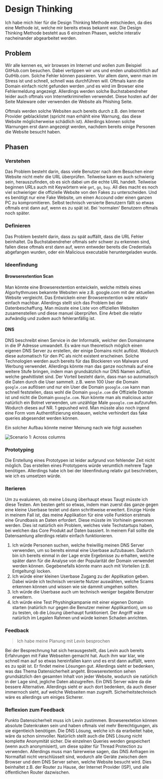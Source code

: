 # Design Thinking

Ich habe mich hier für die Design Thinking Methode entschieden, da dies eine Methode ist, welche mir bereits etwas bekannt war. Die Design Thinking Methode besteht aus 6 einzelnen Phasen, welche interativ nacheinander abgearbeitet werden.

## Problem
Wir alle kennen es, wir browsen im Internet und wollen zum Beispiel GitHub.com besuchen. Dabei vertippen wir uns und enden unabsichtlich auf GutHib.com. Solche Fehler können passieren. Vor allem dann, wenn man im Stress ist und schnell, schnell was durchführen will. Oftmals kann die Domain einfach nicht gefunden werden ,und es wird im Browser eine Fehlermeldung angezeigt. Allerdings werden solche Buchstabendreher leider auch oftmals von Internetkriminellen verwendet. Diese hosten auf der Seite Maleware oder verwenden die Website als Phishing Seite. 

Oftmals werden solche Websiten auch bereits durch z.B. den Internet Provider geblacklistet (spricht man erhählt eine Warnung, das diese Website möglicherweise schädlich ist). Allerdings können solche Warnungen erst dann angezeigt werden, nachdem bereits einige Personen die Website besucht haben. 


## Phasen

### Verstehen
Das Problem besteht darin, dass viele Benutzer nach dem Besuchen einer Website nicht mehr die URL überprüfen. Teilweise kann es auch schwierig sein, herauszufinden, ob es sich dabei um die echte URL handelt. Teilweise beginnen URLs auch mit Keywörtern wie `get`, `go`, `buy`. All dies macht es noch viel schwieriger die offizielle Website von den Fakes zu unterscheiden. Und es benötigt nur eine Fake Website, um einen Accound oder einen ganzen PC zu kompromitieren. Selbst technisch versierte Benutzern fällt so etwas oftmals erst dann auf, wenn es zu spät ist. Bei 'normalen' Benutzern oftmals noch später. 




### Definieren
Das Problem besteht darin, dass zu spät auffällt, dass die URL Fehler beinhaltet. Da Buchstabendreher oftmals sehr schwer zu erkennen sind, fallen diese oftmals erst dann auf, wenn entweder bereits die Credentials abgefangen wurden, oder ein Malicious executable heruntergeladen wurde. 


### Ideenfindung

#### Browserextention Scan
Man könnte eine Browserextention entwickeln, welche mittels eines Algorhythmuses bekannte Websiten wie z.B. google.com mit der aktuellen Website vergleicht. Das Entwickeln einer Browserextention wäre relativ einfach machbar. Allerdings stellt sich das Problem bei der Datenbeschaffung. Man müsste eine Liste von offiziellen Websiten zusamenstellen und diese manuel überprüfen. Eine Arbeit die relativ aufwändig und zudem auch fehleranfällig ist.

#### DNS 
DNS beschreibt einen Service in der Informatik, welcher den Domainname in die IP Adresse umwandelt. Es wäre nun theoretisch möglich einen eigenen DNS Server zu erstellen, der einige Domains nicht auflöst. Wodurch diese automatisch für den PC als nicht existent erscheinen. Solche Technologien werden auch bereits für das Blockieren von Malware und Werbung verwendet. Allerdings könnte man das ganze nochmals auf eine weitere Stufe bringen, indem man grundsätzlich nur DNS Namen auflöst, welche gewhitlistet sind. Der Vorteil besteht darin, dass man so automatisch die Daten durch die User sammelt. z.B. wenn 100 User die Domain `google.com` auflösen und nur ein User die Domain `gooogle.com` kann man schnell feststellen, dass wohl die Domain `google.com` die Offizielle Domain ist und nicht die Domain `gooogle.com`. Nun könnte man als malicious actor natürlich ein Botnet verwenden, um unzählige Male `gooogle.com`  aufzurufen. Wodurch dieses auf NR. 1 gepushed wird. Man müsste also noch irgend eine Form vom Authentifizierung einbauen, welche verhindert das fake queries abgesendet werden können. 

Ein solcher Aufbau könnte meiner Meinung nach wie folgt aussehen

![Scenario 1: Across columns](/image/dns.png)

### Prototyping

Die Erstellung eines Prototypen ist leider aufgrund von fehlender Zeit nicht möglich. Das erstellen eines Prototypens würde verumtlich mehrere Tage benötigen. Allerdings habe ich bei der Ideenfindung relativ gut beschrieben, wie ich es umsetzen würde.


### Iterieren

Um zu evaluieren, ob meine Lösung überhaupt etwas Taugt müsste ich diese Testen. Am besten geht so etwas, indem man zuerst das ganze gegen eine kleine Userbase testet und dann schrittweise erweitert. Einzige Hürde in meinem Fall ist, das meine Applikation für eine volle Funktion erstmals eine Grundbasis an Daten erfordert. Diese müsste im Vorhinein gewonnen werden. Dies ist natürlich ein Problem, welches viele Techstartups haben, bei welchen das Core Produkt auf Daten bassiert. In meinem Fall sollte die Datensamlung allerdings relativ einfach funktionieren.

1. Ich würde Personen suchen, welche freiwillig meinen DNS Server verwenden, um so bereits einmal eine Userbase aufzubauen. Dadurch bin ich bereits einmal in der Lage erste Ergebnisse zu erhalten, welche später dann für die Analyse von der Popularität der Domain verwendet werden können. Gegebenefalls könnte mann auch mit Vorteilen (z.B. Entgeltung) locken.
2. Ich würde einer kleinen Userbase Zugang zu der Applikation geben. Dabei würde ich technisch versierte Nutzer auswählen, welche Scams erkennen können und wissen wie sie dammit umgehen sollten.
3. Ich würde die Userbase auch um technisch weniger begabte Benutzer erweitern.
4. Ich würde eine Test Physhingkampanie mit einer eigenen Domain starten (natürlich nur gegen die Benutzer meiner Applikantion), um so zu testen, ob die Lösung überhaupt funktioniert. Der Angriff wäre natürlich im Legalen Rahmen und würde keinen Schaden anrichten.



### Feedback

> Ich habe meine Planung mit Levin besprochen

Bei der Besprechnung hat sich herausgestellt, das Levin auch bereits Erfahrungen mit Fake Webseiten gemacht hat. Auch ihm war klar, wie schnell man auf so etwas hereinfallen kann und es erst dann auffällt, wenn es zu spät ist. 
Er findet meine Lösungen gut. Allerdings sieht er bedenken, was das Thema Datensicherheit angeht. Browserextention sehen grundsätzlich den gesamten Inhalt von jeder Website, wodurch sie natürlich in der Lage sind, jegliche Daten abzugreifen. 
Ein DNS Server wäre da die bessere Alternative. Allerdings sieht er auch dort bedenken, da auch dieser immernoch sieht, auf welche Webseiten man zugreift. Sicherheitstechnisch wäre es allerdings um einiges Sicherer.

### Reflexion zum Feedback

Punkto Datensicherheit muss ich Levin zustimmen. Browserextetion können absolute Datenkraken sein und haben oftmals viel mehr Berechtigungen, als sie eigentleich benötigen. Die DNS Lösung, welche ich da erarbeitet habe, wäre da schon sinnvoller. 
Natürlich stellt auch die DNS Lösung nicht komplette Anonymität sicher. Die einzelnen Queries werden gespeichert (wenn auch anonymisiert), um diese später für Thread Protection zu verwenden. Allerdings muss man fairerweise sagen, das DNS Anfragen im Normalfall nicht verschlüsselt sind, wodurch alle Geräte zwischen dem Browser und dem DNS Server sehen, welche Website besucht wird. Dies beinhaltet z.B. der Router zu Hause, der Internet Provider (ISP), und alle öffentlichen Router dazwischen.

